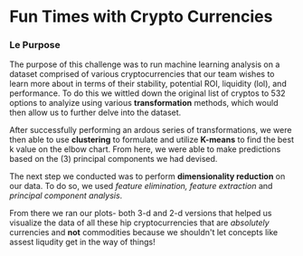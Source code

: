 # Fun Times with Crypto Currencies

### Le Purpose

The purpose of this challenge was to run machine learning analysis on a dataset comprised of various cryptocurrencies that our team wishes to learn more about in terms of their stability, potential ROI, liquidity (lol), and performance.  To do this we wittled down the original list of cryptos to 532 options to analyize using various **transformation** methods, which would then allow us to further delve into the dataset. 

After successfully performing an ardous series of transformations, we were then able to use **clustering** to formulate and utilize **K-means** to find the best k value on the elbow chart.  From here, we were able to make predictions based on the (3) principal components we had devised.

The next step we conducted was to perform **dimensionality reduction** on our data.  To do so, we used *feature elimination, feature extraction* and *principal component analysis*.

From there we ran our plots- both 3-d and 2-d versions that helped us visualize the data of all these hip cryptocurrencies that are *absolutely* currencies and **not** commodities because we shouldn't let concepts like assest liqudity get in the way of things!
